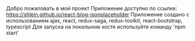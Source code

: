 Добро пожаловать в мой проект
Приложение доступно по ссылке: https://shlein.github.io/react-blog-jsonplaceholder
Приложение создано с использованием ajax, react, redux-saga, redux-toolkit, react-bootstrap, typescript
Для запуска на локальном хосте используйте команду 'npm start'
